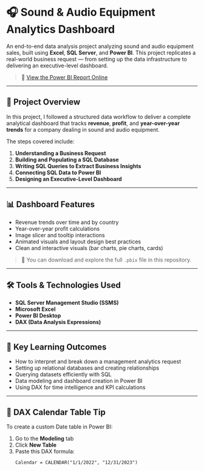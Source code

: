 # 🎧 Sound & Audio Equipment Analytics Dashboard

An end-to-end data analysis project analyzing sound and audio equipment sales, built using **Excel**, **SQL Server**, and **Power BI**. This project replicates a real-world business request — from setting up the data infrastructure to delivering an executive-level dashboard.

> 🔗 [View the Power BI Report Online](https://app.powerbi.com/groups/me/reports/2edd31af-50c2-4800-b146-8099ad0c4d1b/ecee9a2d0b83e6ebe63c?experience=power-bi)

---

## 📌 Project Overview

In this project, I followed a structured data workflow to deliver a complete analytical dashboard that tracks **revenue**, **profit**, and **year-over-year trends** for a company dealing in sound and audio equipment.

The steps covered include:

1. **Understanding a Business Request**
2. **Building and Populating a SQL Database**
3. **Writing SQL Queries to Extract Business Insights**
4. **Connecting SQL Data to Power BI**
5. **Designing an Executive-Level Dashboard**

---

## 📊 Dashboard Features

- Revenue trends over time and by country
- Year-over-year profit calculations
- Image slicer and tooltip interactions
- Animated visuals and layout design best practices
- Clean and interactive visuals (bar charts, pie charts, cards)

> 📁 You can download and explore the full `.pbix` file in this repository.

---

## 🛠️ Tools & Technologies Used

- **SQL Server Management Studio (SSMS)**
- **Microsoft Excel**
- **Power BI Desktop**
- **DAX (Data Analysis Expressions)**

---

## 🧠 Key Learning Outcomes

- How to interpret and break down a management analytics request  
- Setting up relational databases and creating relationships  
- Querying datasets efficiently with SQL  
- Data modeling and dashboard creation in Power BI  
- Using DAX for time intelligence and KPI calculations  

---

## 📅 DAX Calendar Table Tip

To create a custom Date table in Power BI:

1. Go to the **Modeling** tab  
2. Click **New Table**  
3. Paste this DAX formula:
   ```DAX
   Calendar = CALENDAR("1/1/2022", "12/31/2023")
